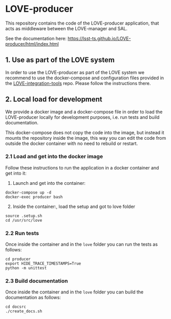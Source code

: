 # LOVE-producer

This repository contains the code of the LOVE-producer application, that acts as middleware between the LOVE-manager and SAL.

See the documentation here: https://lsst-ts.github.io/LOVE-producer/html/index.html

## 1. Use as part of the LOVE system

In order to use the LOVE-producer as part of the LOVE system we recommend to use the docker-compose and configuration files provided in the [LOVE-integration-tools](https://github.com/lsst-ts/LOVE-integration-tools) repo. Please follow the instructions there.

## 2. Local load for development

We provide a docker image and a docker-compose file in order to load the LOVE-producer locally for development purposes, i.e. run tests and build documentation.

This docker-compose does not copy the code into the image, but instead it mounts the repository inside the image, this way you can edit the code from outside the docker container with no need to rebuild or restart.

### 2.1 Load and get into the docker image

Follow these instructions to run the application in a docker container and get into it:

1. Launch and get into the container:

```
docker-compose up -d
docker-exec producer bash
```

2. Inside the container:, load the setup and got to love folder

```
source .setup.sh
cd /usr/src/love
```

### 2.2 Run tests

Once inside the container and in the `love` folder you can run the tests as follows:

```
cd producer
export HIDE_TRACE_TIMESTAMPS=True
python -m unittest
```

### 2.3 Build documentation

Once inside the container and in the `love` folder you can build the documentation as follows:

```
cd docsrc
./create_docs.sh
```
